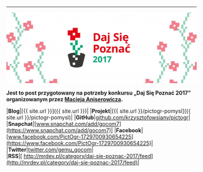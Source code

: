 --------------
[![Daj Się Poznać 2017][dsp-img]][dsp]

**Jest to post przygotowany na potrzeby konkursu &#8222;Daj Się Poznać 2017&#8221; organizowanym przez [Macieja Aniserowicza][procent].**

|**Blog**|[{{ site.url }}]({{ site.url }})|
|**Projekt**|[{{ site.url }}/pictogr-pomysl]({{ site.url }}/pictogr-pomysl)|
|**GitHub**|[github.com/krzysztofowsiany/pictogr](https://github.com/krzysztofowsiany/pictogr)|
|**Snapchat**|[www.snapchat.com/add/gocom7](https://www.snapchat.com/add/gocom7)|
|**Facebook**|[www.facebook.com/PictOgr-1729700930654225](https://www.facebook.com/PictOgr-1729700930654225)|     
|**Twitter**|[twitter.com/gemu_gocom](https://twitter.com/gemu_gocom)|          
|**RSS**|[ http://mrdev.pl/category/daj-sie-poznac-2017/feed](http://mrdev.pl/category/daj-sie-poznac-2017/feed)|

[procent]: http://devstyle.pl

[dsp-img]: /assets/images/common/dsp2017.jpg
[dsp]: http://dajsiepoznac.pl